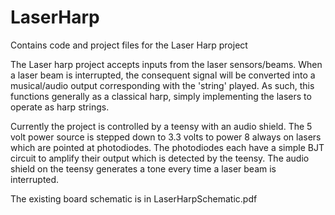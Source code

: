# LaserHarp
Contains code and project files for the Laser Harp project

The Laser harp project accepts inputs from the laser sensors/beams. When a laser beam is interrupted, the consequent signal will be converted into a musical/audio output corresponding with the 'string' played. As such, this functions generally as a classical harp, simply implementing the lasers to operate as harp strings.

Currently the project is controlled by a teensy with an audio shield. The 5 volt power source is stepped down to 3.3 volts to power 8 always on lasers which are pointed at photodiodes. The photodiodes each have a simple BJT circuit to amplify their output which is detected by the teensy. The audio shield on the teensy generates a tone every time a laser beam is interrupted.

The existing board schematic is in LaserHarpSchematic.pdf
